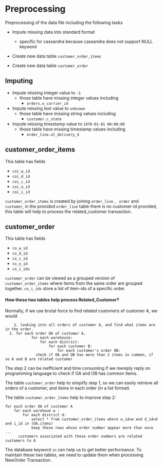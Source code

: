 # Preprocessing

Preprocessing of the data file including the following tasks

- Impute missing data into standard format
  - specific for cassandra because cassandra does not support NULL keyword 

- Create new data table `customer_order_items`

- Create new data table `customer_order`



## Imputing 

- Impute missing integer value to `-1`
  - those table have missing integer values including
    - `orders.o_carrier_id`
- Impute missing text value to `unknown`
  - those table have missing string values including
    - `customer.c_state`
- Impute missing timestamp value to `1970-01-01 00:00:00`
  - those table have missing timestamp values including
    - `order_line.ol_delivery_d`



## customer_order_items

This table has fields

- `coi_w_id` 	
- `coi_d_id`
- `coi_c_id`
- `coi_o_id`
- `coi_i_id`



`customer_order_items` is created by joining `order_line` , ` order` and `customer`, in the provided `order_line` table there is no customer-id provided, this table will help to process the related_customer transaction.



## customer_order

This table has fields

- `co_w_id`
- `co_d_id`
- `co_c_id`
- `co_o_id`
- `co_i_ids`

`customer_order` can be viewed as a grouped version of `customer_order_items` where items from the same order are grouped together. `co_i_ids` store a list of item-ids of a specific order.



####  How these two tables help process Related_Customer?

Normally, if we use brutal force to find related customers of customer A, we would 

~~~cassandra
	1. looking into all orders of customer A, and find what items are in the order.
  2. for each order OA of customer A,
			for each warehouse:
				for each district:
					for each customer B:
						for each customer's order OB:
              check if OA and OB has more than 2 items in common, if so A and B are related customer
~~~

The step 2 can be inefficient and time consuming if we mereply reply on programming language to check if OA and OB has common items.                
               
The table `customer_order` help to simplify step 1, so we can easily retrieve all orders of a customer, and items in each order (in a list format)


The table `customer_order_items` help to improve step 2:

~~~cassandra
for each order OA of customer A
	for each warehoue w :
		for each district d:
			select * from customer_order_items where w_id=w and d_id=d and i_id in (OA.items)
			keep these rows whose order number appear more than once ...	
      customers associated with these order numbers are related customers to A  
~~~



The database keyword `in` can help us to get better performance.
To maintain these two tables, we need to update them when processing NewOrder Transaction.